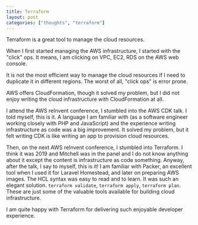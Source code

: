 ```yaml
---
title: Terraform
layout: post
categories: ["thoughts", "terraform"]
---
```

Terraform is a great tool to manage the cloud resources. 

When I first started managing the AWS infrastructure, I started with the "click" ops. It means, I am clicking on VPC, EC2, RDS on the AWS web console. 

It is not the most efficient way to manage the cloud resources if I need to duplicate it in different regions. The worst of all, "click ops" is error prone. 

AWS offers CloudFormation, though it solved my problem, but I did not enjoy writing the cloud infrastructure with CloudFormation at all. 

I attend the AWS reInvent conference, I stumbled into the AWS CDK talk. I told myself, this is it. A language I am familiar with (as a software engineer working closely with PHP and JavaScript) and the experience writing infrastructure as code was a big improvement. It solved my problem, but it felt writing CDK is like writing an app to provision cloud resources. 

Then, on the next AWS reInvent conference, I stumbled into Terraform. I think it was 2019 and Mitchell was in the panel and I do not know anything about it except the content is infrastructure as code something. Anyway, after the talk, I say to myself, this is it! I am familiar with Packer, an excellent tool when I used it for Laravel Homestead, and later on preparing AWS images. The HCL syntax was easy to read and to learn. It was such an elegant solution. `terraform validate`, `terraform apply`, `terraform plan`. These are just some of the valuable tools available for building cloud infrastructure. 

I am quite happy with Terraform for delivering such enjoyable developer experience. 